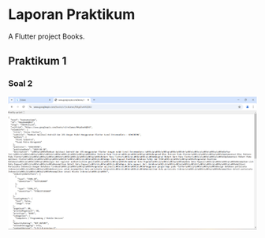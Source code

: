 # Laporan Praktikum

A Flutter project Books.

## Praktikum 1
### Soal 2
![Capture soal 2](assets/books1.png)
